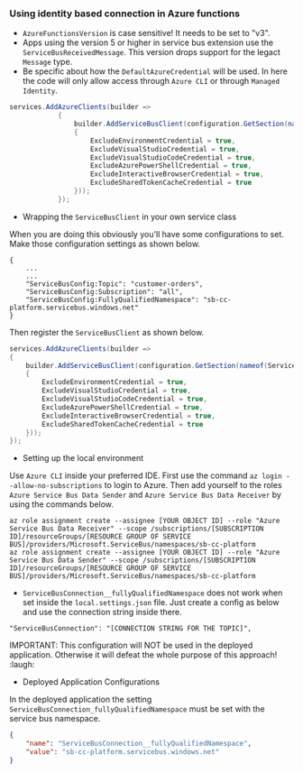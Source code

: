 ### Using identity based connection in Azure functions

* `AzureFunctionsVersion` is case sensitive! It needs to be set to "v3".
* Apps using the version 5 or higher in service bus extension use the `ServiceBusReceivedMessage`. This version drops support for the legact `Message` type.
* Be specific about how the `DefaultAzureCredential` will be used. In here the code will only allow access through `Azure CLI` or through `Managed Identity`.

```c#
services.AddAzureClients(builder =>
            {
                builder.AddServiceBusClient(configuration.GetSection(nameof(ServiceBusConfig))).WithCredential(new DefaultAzureCredential(new DefaultAzureCredentialOptions
                {
                    ExcludeEnvironmentCredential = true,
                    ExcludeVisualStudioCredential = true,
                    ExcludeVisualStudioCodeCredential = true,
                    ExcludeAzurePowerShellCredential = true,
                    ExcludeInteractiveBrowserCredential = true,
                    ExcludeSharedTokenCacheCredential = true
                }));
            });
```
* Wrapping the `ServiceBusClient` in your own service class

When you are doing this obviously you'll have some configurations to set. Make those configuration settings as shown below.
```
{
    ...
    ...
    "ServiceBusConfig:Topic": "customer-orders",
    "ServiceBusConfig:Subscription": "all",
    "ServiceBusConfig:FullyQualifiedNamespace": "sb-cc-platform.servicebus.windows.net"
}
```
Then register the `ServiceBusClient` as shown below.
```c#
services.AddAzureClients(builder =>
{
    builder.AddServiceBusClient(configuration.GetSection(nameof(ServiceBusConfig))).WithCredential(new DefaultAzureCredential(new DefaultAzureCredentialOptions
    {
        ExcludeEnvironmentCredential = true,
        ExcludeVisualStudioCredential = true,
        ExcludeVisualStudioCodeCredential = true,
        ExcludeAzurePowerShellCredential = true,
        ExcludeInteractiveBrowserCredential = true,
        ExcludeSharedTokenCacheCredential = true
    }));
});
```
* Setting up the local environment

Use `Azure CLI` inside your preferred IDE. First use the command `az login --allow-no-subscriptions` to login to Azure.
Then add yourself to the roles `Azure Service Bus Data Sender` and `Azure Service Bus Data Receiver` by using the commands below. 

```
az role assignment create --assignee [YOUR OBJECT ID] --role "Azure Service Bus Data Receiver" --scope /subscriptions/[SUBSCRIPTION ID]/resourceGroups/[RESOURCE GROUP OF SERVICE BUS]/providers/Microsoft.ServiceBus/namespaces/sb-cc-platform
az role assignment create --assignee [YOUR OBJECT ID] --role "Azure Service Bus Data Sender" --scope /subscriptions/[SUBSCRIPTION ID]/resourceGroups/[RESOURCE GROUP OF SERVICE BUS]/providers/Microsoft.ServiceBus/namespaces/sb-cc-platform
``` 
  * `ServiceBusConnection__fullyQualifiedNamespace` does not work when set inside the `local.settings.json` file. Just create a config as below and use the connection string inside there.
```
"ServiceBusConnection": "[CONNECTION STRING FOR THE TOPIC]",
```
IMPORTANT: This configuration will NOT be used in the deployed application. Otherwise it will defeat the whole purpose of this approach! :laugh:

* Deployed Application Configurations

In the deployed application the setting `ServiceBusConnection_fullyQualifiedNamespace` must be set with the service bus namespace.
```json
{
    "name": "ServiceBusConnection__fullyQualifiedNamespace",
    "value": "sb-cc-platform.servicebus.windows.net"
}
```